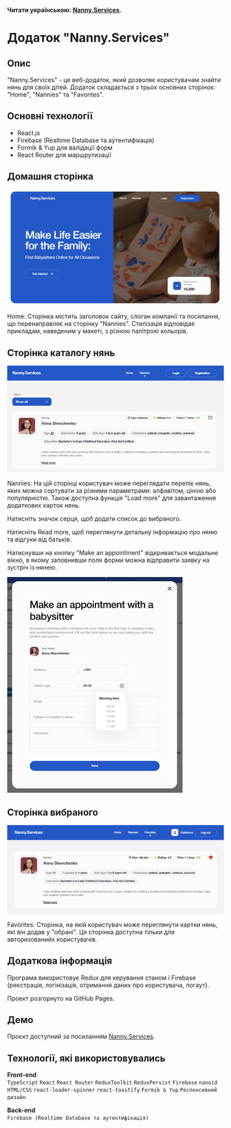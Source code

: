 **Читати українською: [Nanny.Services](README_uk.md).**<br />

# Додаток "Nanny.Services"

## Опис

"Nanny.Services" - це веб-додаток, який дозволяє користувачам знайти нянь для своїх дітей. Додаток складається з трьох основних сторінок: "Home", "Nannies" та "Favorites".

## Основні технології

- React.js
- Firebase (Realtime Database та аутентифікація)
- Formik & Yup для валідації форм
- React Router для маршрутизації

## Домашня сторінка

![Home page screenshot](./src/img/home.png)

Home: Сторінка містить заголовок сайту, слоган компанії та посилання, що перенаправляє на сторінку "Nannies". Стилізація відповідає прикладам, наведеним у макеті, з різною палітрою кольорів.

## Сторінка каталогу нянь

![Catalog page screenshot](./src/img/nannies.png)

Nannies: На цій сторінці користувач може переглядати перелік нянь, яких можна сортувати за різними параметрами: алфавітом, ціною або популярністю. Також доступна функція "Load more" для завантаження додаткових карток нянь.

Натисніть значок серця, щоб додати список до вибраного.

Натисніть Read more, щоб переглянути детальну інформацію про няню та відгуки від батьків.

Натиснувши на кнопку "Make an appointment" відкривається модальне вікно, в якому заповнивши поля форми можна відправити заявку на зустріч із нянею.

![Catalog page screenshot](./src/img/form.png)

## Сторінка вибраного

![Catalog page screenshot](./src/img/favorite.png)

Favorites: Сторінка, на якій користувач може переглянути картки нянь, які він додав у "обрані".
Ця сторінка доступна тільки для авторизованийх користувачів.

## Додаткова інформація

Програма використовує Redux для керування станом і Firebase (реєстрація, логінізація, отримання даних про користувача, логаут).

Проект розгорнуто на GitHub Pages.

## Демо

Проєкт доступний за посиланням [Nanny.Services](https://katerynabachkalo.github.io/nanny-services/).

## Технології, які використовувались

**Front-end**<br />
`TypeScript` `React` `React Router` `ReduxToolkit` `ReduxPersist` `Firebase` `nanoid` `HTML/CSS` `react-loader-spinner` `react-toastify` `Formik & Yup` `Респонсивний дизайн`

**Back-end**<br />
`Firebase (Realtime Database та аутентифікація)`
